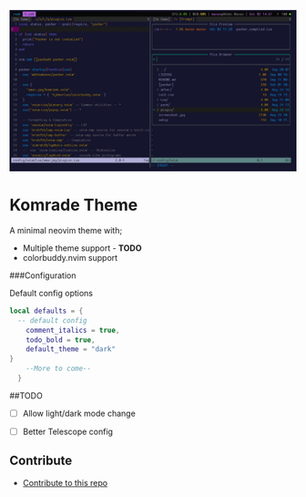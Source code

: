 ![Screenshot](./assets/shot.jpg)

# Komrade Theme

A minimal neovim theme with;
- Multiple theme support - **TODO**
- colorbuddy.nvim support

###Configuration

Default config options

```lua
local defaults = {
  -- default config
    comment_italics = true,
    todo_bold = true,
    default_theme = "dark"
}
    --More to come--
  }
```

##TODO

- [ ] Allow light/dark mode change
- [ ] Better Telescope config


## Contribute

- [Contribute to this repo](./lua/komrade.lua)

